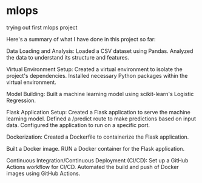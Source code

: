 # mlops
trying out first mlops project


Here's a summary of what I have done in this project so far:

Data Loading and Analysis:
Loaded a CSV dataset using Pandas.
Analyzed the data to understand its structure and features.


Virtual Environment Setup:
Created a virtual environment to isolate the  project's dependencies.
Installed necessary Python packages within the virtual environment.


Model Building:
Built a machine learning model using scikit-learn's Logistic Regression.

Flask Application Setup:
Created a Flask application to serve the machine learning model.
Defined a /predict route to make predictions based on input data.
Configured the application to run on a specific port.

Dockerization:
Created a Dockerfile to containerize the Flask application.

Built a Docker image.
RUN a Docker container for the Flask application.


Continuous Integration/Continuous Deployment (CI/CD):
Set up a GitHub Actions workflow for CI/CD.
Automated the build and push of Docker images using GitHub Actions.
